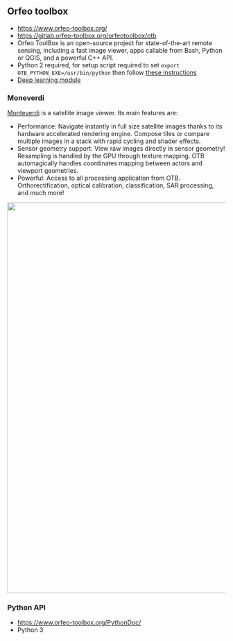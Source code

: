 ## Orfeo toolbox
* https://www.orfeo-toolbox.org/
* https://gitlab.orfeo-toolbox.org/orfeotoolbox/otb
* Orfeo ToolBox is an open-source project for state-of-the-art remote sensing, including a fast image viewer, apps callable from Bash, Python or QGIS, and a powerful C++ API.
* Python 2 required, for setup script required to set `export OTB_PYTHON_EXE=/usr/bin/python` then follow [these instructions](https://www.orfeo-toolbox.org/CookBook/Installation.html#macos-x)
* [Deep learning module](https://www.orfeo-toolbox.org/a-remote-module-for-deep-learning/)


### Moneverdi
[Monteverdi](https://www.orfeo-toolbox.org/CookBook/Monteverdi.html) is a satellite image viewer. Its main features are:

* Performance: Navigate instantly in full size satellite images thanks to its hardware accelerated rendering engine. Compose tiles or compare multiple images in a stack with rapid cycling and shader effects.
* Sensor geometry support: View raw images directly in sensor geometry! Resampling is handled by the GPU through texture mapping. OTB automagically handles coordinates mapping between actors and viewport geometries.
* Powerful: Access to all processing application from OTB. Orthorectification, optical calibration, classification, SAR processing, and much more!

<p align="center">
<img src="https://github.com/robmarkcole/Useful-python/blob/master/Orfeo-toolbox/monteverdi.png" width="900">
</p>

### Python API
* https://www.orfeo-toolbox.org/PythonDoc/
* Python 3
